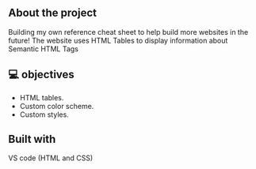 ## About the project

  Building my own reference cheat sheet to help build more websites in the future! The website uses HTML Tables to display information about Semantic HTML Tags

## 💻 objectives
- HTML tables.
- Custom color scheme.
- Custom styles.

## Built with

  VS code (HTML and CSS)  
